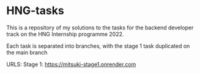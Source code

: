 # HNG-tasks

This is a repository of my solutions to the tasks for the backend developer track on the HNG Internship programme 2022.

Each task is separated into branches, with the stage 1 task duplicated on the main branch

URLS:
Stage 1: https://mitsuki-stage1.onrender.com